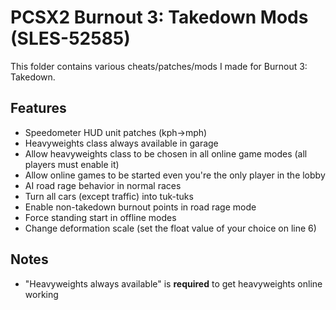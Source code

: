 # PCSX2 Burnout 3: Takedown Mods (SLES-52585)

This folder contains various cheats/patches/mods I made for Burnout 3: Takedown.

## Features
- Speedometer HUD unit patches (kph->mph)
- Heavyweights class always available in garage
- Allow heavyweights class to be chosen in all online game modes (all players must enable it)
- Allow online games to be started even you're the only player in the lobby
- AI road rage behavior in normal races
- Turn all cars (except traffic) into tuk-tuks
- Enable non-takedown burnout points in road rage mode
- Force standing start in offline modes
- Change deformation scale (set the float value of your choice on line 6)

## Notes
- "Heavyweights always available" is **required** to get heavyweights online working
